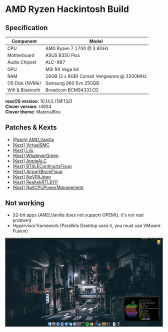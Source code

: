 # AMD Ryzen Hackintosh Build

## Specification
| **Component** | **Model** |
| ------------- | --------- |
| CPU | AMD Ryzen 7 1700 @ 3.8GHz |
| Motherboard | ASUS B350 Plus |
| Audio Chipset | ALC-887 |
| GPU | MSI RX Vega 64 |
| RAM | 16GB (2 x 8GB) Corsair Vengeance @ 3200MHz |
| OS Disk (NVMe) | Samsung 960 Evo 250GB |
| Wifi & Bluetooth | Broadcom BCM94331CD |

**macOS version**: 10.14.5 (18F132)  
**Clover version**: r4934  
**Clover theme**: MaterialBox  

## Patches & Kexts
 - [[Patch] AMD_Vanilla](https://github.com/AMD-OSX/AMD_Vanilla)
 - [[Kext] VirtualSMC](https://github.com/acidanthera/VirtualSMC)
 - [[Kext] Lilu](https://github.com/acidanthera/Lilu)
 - [[Kext] WhateverGreen](https://github.com/acidanthera/WhateverGreen)
 - [[Kext] AppleALC](https://github.com/acidanthera/AppleALC)
 - [[Kext] BT4LEContinuityFixup](https://github.com/acidanthera/BT4LEContiunityFixup)
 - [[Kext] AirportBrcmFixup](https://github.com/acidanthera/AirportBrcmFixup)
 - [[Kext] NoVPAJpeg](https://github.com/vulgo/NoVPAJpeg)
 - [[Kext] RealtekRTL8111](https://bitbucket.org/RehabMan/os-x-realtek-network/downloads/)
 - [[Kext] NullCPUPowerManagement](https://www.tonymacx86.com/resources/nullcpupowermanagement.268/)  

## Not working
 - 32-bit apps (AMD_Vanilla does not support OPEMU, it's not real problem)
 - Hypervisor.framework (Parallels Desktop uses it, you must use VMware Fusion)

![Screenshot](/screenshot.png?raw=true)
